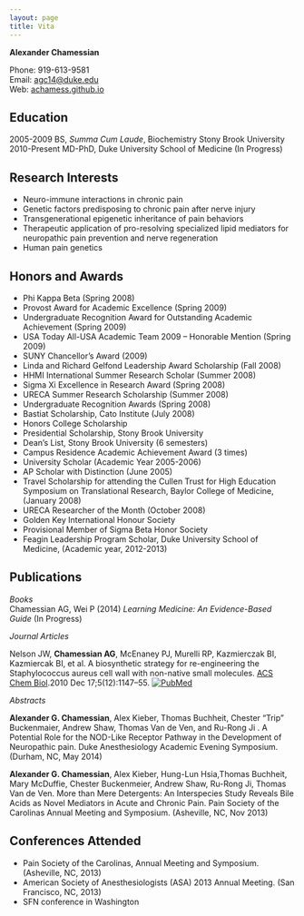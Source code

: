 ```yaml
---
layout: page
title: Vita
---
```


**Alexander Chamessian**

Phone: 919-613-9581  
Email: agc14@duke.edu  
Web: [achamess.github.io](http://achamess.github.io)

## Education

2005-2009       BS, *Summa Cum Laude*, Biochemistry Stony Brook University   
2010-Present    MD-PhD, Duke University School of Medicine (In Progress)

## Research Interests
- Neuro-immune interactions in chronic pain
- Genetic factors predisposing to chronic pain after nerve injury
- Transgenerational epigenetic inheritance of pain behaviors
- Therapeutic application of pro-resolving specialized lipid mediators for neuropathic pain prevention and nerve regeneration
- Human pain genetics


## Honors and Awards
- Phi Kappa Beta  (Spring 2008)
- Provost Award for Academic Excellence (Spring 2009)
- Undergraduate Recognition Award for Outstanding Academic Achievement (Spring 2009)
- USA Today All-USA Academic Team 2009 – Honorable Mention (Spring 2009)
- SUNY Chancellor’s Award (2009)
- Linda and Richard Gelfond Leadership Award Scholarship (Fall 2008)
- HHMI International Summer Research Scholar (Summer 2008)
- Sigma Xi Excellence in Research Award (Spring 2008)
- URECA Summer Research Scholarship (Summer 2008)
- Undergraduate Recognition Awards (Spring 2008)
- Bastiat Scholarship, Cato Institute (July 2008)
- Honors College Scholarship
- Presidential Scholarship, Stony Brook University
- Dean’s List, Stony Brook University (6 semesters)
- Campus Residence Academic Achievement Award (3 times)
- University Scholar (Academic Year 2005-2006)
- AP Scholar with Distinction (June 2005)
- Travel Scholarship for attending the Cullen Trust for High Education Symposium on Translational Research, Baylor College of Medicine, (January 2008)
- URECA Researcher of the Month (October 2008)
- Golden Key International Honour Society
- Provisional Member of Sigma Beta Honor Society
- Feagin Leadership Program Scholar, Duke University School of Medicine, (Academic year, 2012-2013)

<!--
### Professional Society Memberships
-->

## Publications

*Books*  
Chamessian AG, Wei P (2014) *Learning Medicine: An Evidence-Based Guide* (In Progress)

*Journal Articles*

Nelson JW, **Chamessian AG**, McEnaney PJ, Murelli RP, Kazmierczak BI, Kazmiercak BI, et al. A biosynthetic strategy for re-engineering the Staphylococcus aureus cell wall with non-native small molecules. [ACS Chem Biol](http://pubs.acs.org/journal/acbcct).2010 Dec 17;5(12):1147–55. [![PubMed](icons16/pubmed-icon.png)](http://www.ncbi.nlm.nih.gov/pubmed/20923200)

*Abstracts*

**Alexander G. Chamessian**, Alex Kieber, Thomas Buchheit, Chester “Trip” Buckenmaier, Andrew Shaw, Thomas Van de Ven, and Ru-Rong Ji . A Potential Role for the NOD-Like Receptor Pathway in the Development of Neuropathic pain. Duke Anesthesiology Academic Evening Symposium. (Durham, NC, May 2014) 

**Alexander G. Chamessian**, Alex Kieber, Hung-Lun Hsia,Thomas Buchheit, Mary McDuffie, Chester Buckenmeier, Andrew Shaw, Ru-Rong Ji, Thomas Van de Ven. More than Mere Detergents: An Interspecies Study Reveals Bile Acids as Novel Mediators in Acute and Chronic Pain. Pain Society of the Carolinas Annual Meeting and Symposium. (Asheville, NC, Nov 2013)

<!--
### Educational Activities

*Teaching*

*Advising*

*Seminars Attended*


*Seminars Given*
-->

## Conferences Attended

- Pain Society of the Carolinas, Annual Meeting and Symposium. (Asheville, NC, 2013)
- American Society of Anesthesiologists (ASA) 2013 Annual Meeting. (San Francisco, NC, 2013)
- SFN conference in Washington


